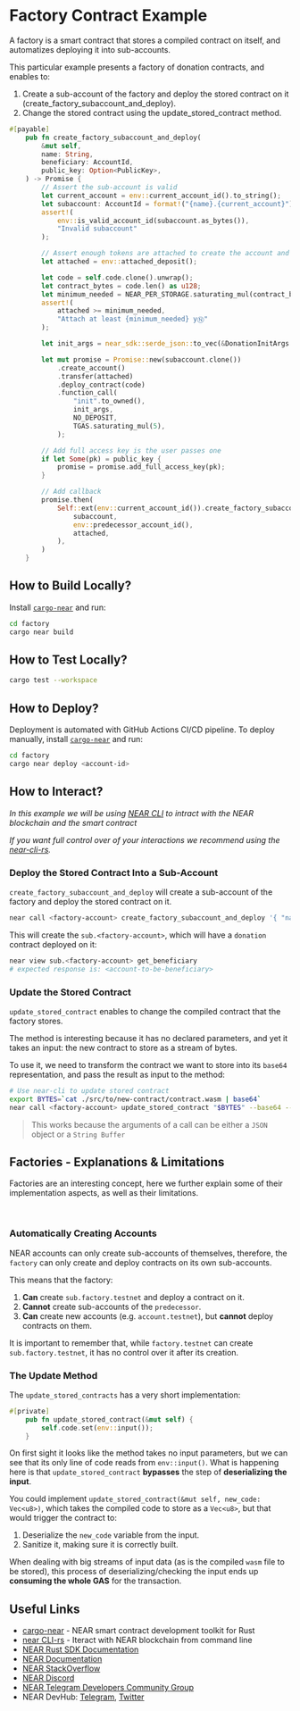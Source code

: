 # Factory Contract Example

A factory is a smart contract that stores a compiled contract on itself, and
automatizes deploying it into sub-accounts.

This particular example presents a factory of donation contracts, and enables
to:

1. Create a sub-account of the factory and deploy the stored contract on it
   (create_factory_subaccount_and_deploy).
2. Change the stored contract using the update_stored_contract method.

```rust
#[payable]
    pub fn create_factory_subaccount_and_deploy(
        &mut self,
        name: String,
        beneficiary: AccountId,
        public_key: Option<PublicKey>,
    ) -> Promise {
        // Assert the sub-account is valid
        let current_account = env::current_account_id().to_string();
        let subaccount: AccountId = format!("{name}.{current_account}").parse().unwrap();
        assert!(
            env::is_valid_account_id(subaccount.as_bytes()),
            "Invalid subaccount"
        );

        // Assert enough tokens are attached to create the account and deploy the contract
        let attached = env::attached_deposit();

        let code = self.code.clone().unwrap();
        let contract_bytes = code.len() as u128;
        let minimum_needed = NEAR_PER_STORAGE.saturating_mul(contract_bytes);
        assert!(
            attached >= minimum_needed,
            "Attach at least {minimum_needed} yⓃ"
        );

        let init_args = near_sdk::serde_json::to_vec(&DonationInitArgs { beneficiary }).unwrap();

        let mut promise = Promise::new(subaccount.clone())
            .create_account()
            .transfer(attached)
            .deploy_contract(code)
            .function_call(
                "init".to_owned(),
                init_args,
                NO_DEPOSIT,
                TGAS.saturating_mul(5),
            );

        // Add full access key is the user passes one
        if let Some(pk) = public_key {
            promise = promise.add_full_access_key(pk);
        }

        // Add callback
        promise.then(
            Self::ext(env::current_account_id()).create_factory_subaccount_and_deploy_callback(
                subaccount,
                env::predecessor_account_id(),
                attached,
            ),
        )
    }
```

## How to Build Locally?

Install [`cargo-near`](https://github.com/near/cargo-near) and run:

```bash
cd factory
cargo near build
```

## How to Test Locally?

```bash
cargo test --workspace
```

## How to Deploy?

Deployment is automated with GitHub Actions CI/CD pipeline. To deploy manually,
install [`cargo-near`](https://github.com/near/cargo-near) and run:

```bash
cd factory
cargo near deploy <account-id>
```

## How to Interact?

_In this example we will be using [NEAR CLI](https://github.com/near/near-cli)
to intract with the NEAR blockchain and the smart contract_

_If you want full control over of your interactions we recommend using the
[near-cli-rs](https://near.cli.rs)._

### Deploy the Stored Contract Into a Sub-Account

`create_factory_subaccount_and_deploy` will create a sub-account of the factory
and deploy the stored contract on it.

```bash
near call <factory-account> create_factory_subaccount_and_deploy '{ "name": "sub", "beneficiary": "<account-to-be-beneficiary>"}' --deposit 1.24 --accountId <account-id> --gas 300000000000000
```

This will create the `sub.<factory-account>`, which will have a `donation`
contract deployed on it:

```bash
near view sub.<factory-account> get_beneficiary
# expected response is: <account-to-be-beneficiary>
```

### Update the Stored Contract

`update_stored_contract` enables to change the compiled contract that the
factory stores.

The method is interesting because it has no declared parameters, and yet it
takes an input: the new contract to store as a stream of bytes.

To use it, we need to transform the contract we want to store into its `base64`
representation, and pass the result as input to the method:

```bash
# Use near-cli to update stored contract
export BYTES=`cat ./src/to/new-contract/contract.wasm | base64`
near call <factory-account> update_stored_contract "$BYTES" --base64 --accountId <factory-account> --gas 30000000000000
```

> This works because the arguments of a call can be either a `JSON` object or a
> `String Buffer`

## Factories - Explanations & Limitations

Factories are an interesting concept, here we further explain some of their
implementation aspects, as well as their limitations.

<br>

### Automatically Creating Accounts

NEAR accounts can only create sub-accounts of themselves, therefore, the
`factory` can only create and deploy contracts on its own sub-accounts.

This means that the factory:

1. **Can** create `sub.factory.testnet` and deploy a contract on it.
2. **Cannot** create sub-accounts of the `predecessor`.
3. **Can** create new accounts (e.g. `account.testnet`), but **cannot** deploy
   contracts on them.

It is important to remember that, while `factory.testnet` can create
`sub.factory.testnet`, it has no control over it after its creation.

### The Update Method

The `update_stored_contracts` has a very short implementation:

```rust
#[private]
    pub fn update_stored_contract(&mut self) {
        self.code.set(env::input());
    }
```

On first sight it looks like the method takes no input parameters, but we can
see that its only line of code reads from `env::input()`. What is happening here
is that `update_stored_contract` **bypasses** the step of **deserializing the
input**.

You could implement `update_stored_contract(&mut self, new_code: Vec<u8>)`,
which takes the compiled code to store as a `Vec<u8>`, but that would trigger
the contract to:

1. Deserialize the `new_code` variable from the input.
2. Sanitize it, making sure it is correctly built.

When dealing with big streams of input data (as is the compiled `wasm` file to
be stored), this process of deserializing/checking the input ends up **consuming
the whole GAS** for the transaction.

## Useful Links

- [cargo-near](https://github.com/near/cargo-near) - NEAR smart contract
  development toolkit for Rust
- [near CLI-rs](https://near.cli.rs) - Iteract with NEAR blockchain from command
  line
- [NEAR Rust SDK Documentation](https://docs.near.org/sdk/rust/introduction)
- [NEAR Documentation](https://docs.near.org)
- [NEAR StackOverflow](https://stackoverflow.com/questions/tagged/nearprotocol)
- [NEAR Discord](https://near.chat)
- [NEAR Telegram Developers Community Group](https://t.me/neardev)
- NEAR DevHub: [Telegram](https://t.me/neardevhub),
  [Twitter](https://twitter.com/neardevhub)

